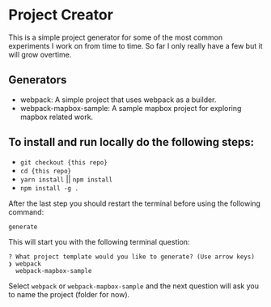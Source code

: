 # Project Creator

This is a simple project generator for some of the most common experiments I work on from time to time. So far I only really have a few but it will grow overtime.

## Generators

- webpack: A simple project that uses webpack as a builder.
- webpack-mapbox-sample: A sample mapbox project for exploring mapbox related work.

## To install and run locally do the following steps:

- `git checkout {this repo}`
- `cd {this repo}`
- `yarn install` || `npm install`
- `npm install -g .`

After the last step you should restart the terminal before using the following command:

```
generate
```

This will start you with the following terminal question:

```
? What project template would you like to generate? (Use arrow keys)
❯ webpack
  webpack-mapbox-sample
```

Select `webpack` or `webpack-mapbox-sample` and the next question will ask you to name the project (folder for now).